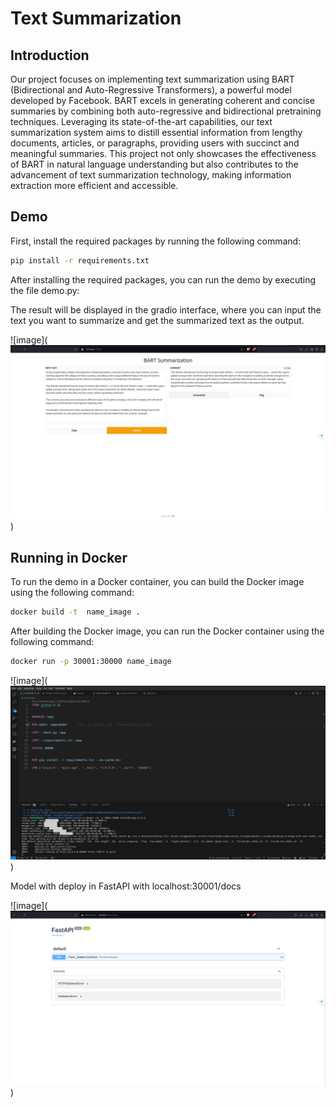 # Text Summarization
## Introduction
Our project focuses on implementing text summarization using BART (Bidirectional and Auto-Regressive Transformers), a powerful model developed by Facebook. BART excels in generating coherent and concise summaries by combining both auto-regressive and bidirectional pretraining techniques. Leveraging its state-of-the-art capabilities, our text summarization system aims to distill essential information from lengthy documents, articles, or paragraphs, providing users with succinct and meaningful summaries. This project not only showcases the effectiveness of BART in natural language understanding but also contributes to the advancement of text summarization technology, making information extraction more efficient and accessible.

## Demo
First, install the required packages by running the following command:
```bash 
pip install -r requirements.txt
```

After installing the required packages, you can run the demo by executing the file demo.py:

The result will be displayed in the gradio interface, where you can input the text you want to summarize and get the summarized text as the output.

![image](![alt text](<pic/demo with gradio.png>))

## Running in Docker
To run the demo in a Docker container, you can build the Docker image using the following command:
```bash
docker build -t  name_image .
```

After building the Docker image, you can run the Docker container using the following command:
```bash
docker run -p 30001:30000 name_image
```

![image](![alt text](<pic/Run container app.png>))

Model with deploy in FastAPI with localhost:30001/docs

![image](![alt text](<pic/app run in container.png>))

